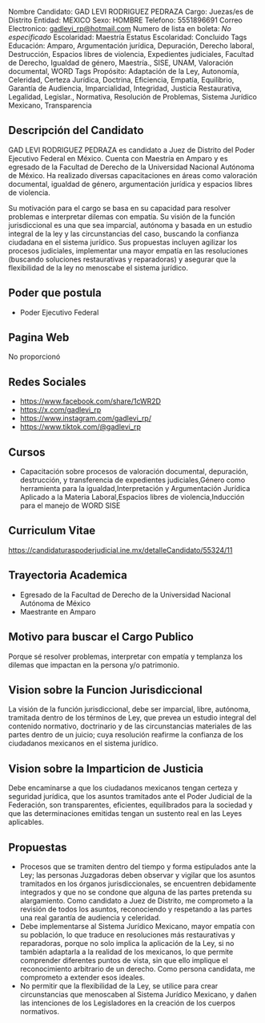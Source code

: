 Nombre Candidato: GAD LEVI RODRIGUEZ PEDRAZA
Cargo: Juezas/es de Distrito
Entidad: MEXICO
Sexo: HOMBRE
Telefono: 5551896691
Correo Electronico: gadlevi_rp@hotmail.com
Numero de lista en boleta: *No especificado*
Escolaridad: Maestría
Estatus Escolaridad: Concluido
Tags Educación: Amparo, Argumentación jurídica, Depuración, Derecho laboral, Destrucción, Espacios libres de violencia, Expedientes judiciales, Facultad de Derecho, Igualdad de género, Maestría., SISE, UNAM, Valoración documental, WORD
Tags Propósito: Adaptación de la Ley, Autonomía, Celeridad, Certeza Jurídica, Doctrina, Eficiencia, Empatía, Equilibrio, Garantía de Audiencia, Imparcialidad, Integridad, Justicia Restaurativa, Legalidad, Legislar., Normativa, Resolución de Problemas, Sistema Jurídico Mexicano, Transparencia


## Descripción del Candidato 

GAD LEVI RODRIGUEZ PEDRAZA es candidato a Juez de Distrito del Poder Ejecutivo Federal en México. Cuenta con Maestría en Amparo y es egresado de la Facultad de Derecho de la Universidad Nacional Autónoma de México. Ha realizado diversas capacitaciones en áreas como valoración documental, igualdad de género, argumentación jurídica y espacios libres de violencia.

Su motivación para el cargo se basa en su capacidad para resolver problemas e interpretar dilemas con empatía.  Su visión de la función jurisdiccional es una que sea imparcial, autónoma y basada en un estudio integral de la ley y las circunstancias del caso, buscando la confianza ciudadana en el sistema jurídico.  Sus propuestas incluyen agilizar los procesos judiciales, implementar una mayor empatía en las resoluciones (buscando soluciones restaurativas y reparadoras) y asegurar que la flexibilidad de la ley no menoscabe el sistema jurídico.


## Poder que postula

- Poder Ejecutivo Federal


## Pagina Web

No proporcionó


## Redes Sociales

- https://www.facebook.com/share/1cWR2D
- https://x.com/gadlevi_rp
- https://www.instagram.com/gadlevi_rp/
- https://www.tiktok.com/@gadlevi_rp


## Cursos

- Capacitación sobre procesos de valoración documental, depuración, destrucción, y transferencia de expedientes judiciales,Género como herramienta para la igualdad,Interpretación y Argumentación Jurídica Aplicado a la Materia Laboral,Espacios libres de violencia,Inducción para el manejo de WORD SISE


## Curriculum Vitae

https://candidaturaspoderjudicial.ine.mx/detalleCandidato/55324/11


## Trayectoria Academica

- Egresado de la Facultad de Derecho de la Universidad Nacional Autónoma de México
- Maestrante en Amparo


## Motivo para buscar el Cargo Publico

Porque sé resolver problemas, interpretar con empatía y templanza los dilemas que impactan en la persona y/o patrimonio.


## Vision sobre la Funcion Jurisdiccional

La visión de la función jurisdiccional, debe ser imparcial, libre, autónoma, tramitada dentro de los términos de Ley, que prevea un estudio integral del contenido normativo, doctrinario y de las circunstancias materiales de las partes dentro de un juicio; cuya resolución reafirme la confianza de los ciudadanos mexicanos en el sistema jurídico.


## Vision sobre la Imparticion de Justicia

Debe encaminarse a que los ciudadanos mexicanos tengan certeza y seguridad jurídica, que los asuntos tramitados ante el Poder Judicial de la Federación, son transparentes, eficientes, equilibrados para la sociedad y que las determinaciones emitidas tengan un sustento real en las Leyes aplicables.


## Propuestas

- Procesos que se tramiten dentro del tiempo y forma estipulados ante la Ley; las personas Juzgadoras deben observar y vigilar que los asuntos tramitados en los órganos jurisdiccionales, se encuentren debidamente integrados y que no se condone que alguna de las partes pretenda su alargamiento. Como candidato a Juez de Distrito, me comprometo a la revisión de todos los asuntos, reconociendo y respetando a las partes una real garantía de audiencia y celeridad.
- Debe implementarse al Sistema Jurídico Mexicano, mayor empatía con su población, lo que traduce en resoluciones más restaurativas y reparadoras, porque no solo implica la aplicación de la Ley, si no también adaptarla a la realidad de los mexicanos, lo que permite comprender diferentes puntos de vista, sin que ello implique el reconocimiento arbitrario de un derecho. Como persona candidata, me comprometo a extender esos ideales.
- No permitir que la flexibilidad de la Ley, se utilice para crear circunstancias que menoscaben al Sistema Jurídico Mexicano, y dañen las intenciones de los Legisladores en la creación de los cuerpos normativos.

